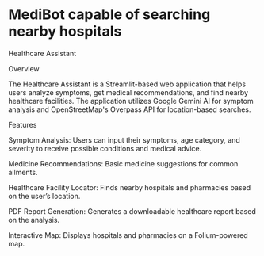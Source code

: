 # MediBot capable of searching nearby hospitals 

Healthcare Assistant

Overview

The Healthcare Assistant is a Streamlit-based web application that helps users analyze symptoms, get medical recommendations, and find nearby healthcare facilities. The application utilizes Google Gemini AI for symptom analysis and OpenStreetMap's Overpass API for location-based searches.

Features

Symptom Analysis: Users can input their symptoms, age category, and severity to receive possible conditions and medical advice.

Medicine Recommendations: Basic medicine suggestions for common ailments.

Healthcare Facility Locator: Finds nearby hospitals and pharmacies based on the user’s location.

PDF Report Generation: Generates a downloadable healthcare report based on the analysis.

Interactive Map: Displays hospitals and pharmacies on a Folium-powered map.

